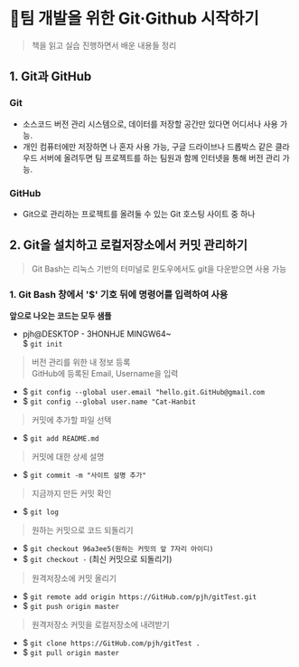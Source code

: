 # 📖팀 개발을 위한 Git·Github 시작하기
> 책을 읽고 실습 진행하면서 배운 내용들 정리

## 1. Git과 GitHub

### Git

- 소스코드 버전 관리 시스템으로, 데이터를 저장할 공간만 있다면 어디서나 사용 가능.
- 개인 컴퓨터에만 저장하면 나 혼자 사용 가능, 구글 드라이브나 드롭박스 같은 클라우드 서버에 올려두면
팀 프로젝트를 하는 팀원과 함께 인터넷을 통해 버전 관리 가능.

### GitHub

- Git으로 관리하는 프로젝트를 올려둘 수 있는 Git 호스팅 사이트 중 하나


## 2. Git을 설치하고 로컬저장소에서 커밋 관리하기
>Git Bash는 리눅스 기반의 터미널로 윈도우에서도 git을 다운받으면 사용 가능

### 1. Git Bash 창에서 '$' 기호 뒤에 명령어를 입력하여 사용

**앞으로 나오는 코드는 모두 샘플**

- pjh@DESKTOP - 3HONHJE MINGW64~  
$ `git init`

> 버전 관리를 위한 내 정보 등록  
> GitHub에 등록된 Email, Username을 입력
- $ `git config --global user.email "hello.git.GitHub@gmail.com`
- $ `git config --global user.name "Cat-Hanbit`

> 커밋에 추가할 파일 선택  
- $ `git add README.md`

> 커밋에 대한 상세 설명  
- $ `git commit -m "사이트 설명 추가"`

> 지금까지 만든 커밋 확인
- $ `git log`

> 원하는 커밋으로 코드 되돌리기
- $ `git checkout 96a3ee5(원하는 커밋의 앞 7자리 아이디)`
- $ `git checkout -` (최신 커밋으로 되돌리기)

> 원격저장소에 커밋 올리기
- $ `git remote add origin https://GitHub.com/pjh/gitTest.git`
- $ `git push origin master`

> 원격저장소 커밋을 로컬저장소에 내려받기
- $ `git clone https://GitHub.com/pjh/gitTest .`
- $ `git pull origin master`
